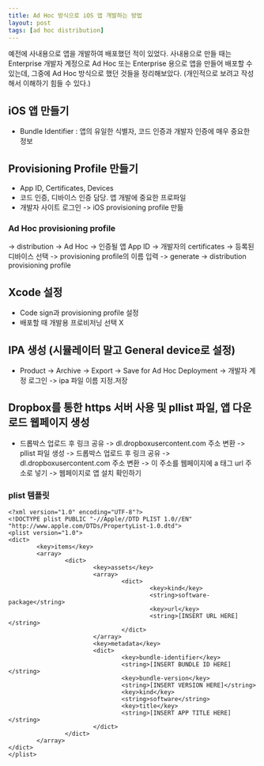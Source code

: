 ```yaml
---
title: Ad Hoc 방식으로 iOS 앱 개발하는 방법
layout: post
tags: [ad hoc distribution]
---
```


예전에 사내용으로 앱을 개발하여 배포했던 적이 있었다. 사내용으로 만들 때는 Enterprise 개발자 계정으로 Ad Hoc 또는 Enterprise 용으로 앱을 만들어 배포할 수 있는데, 그중에 Ad Hoc 방식으로 했던 것들을 정리해보았다. (개인적으로 보려고 작성해서 이해하기 힘들 수 있다.)

## iOS 앱 만들기
- Bundle Identifier : 앱의 유일한 식별자, 코드 인증과 개발자 인증에 매우 중요한 정보

## Provisioning Profile 만들기
- App ID, Certificates, Devices
- 코드 인증, 디바이스 인증 담당. 앱 개발에 중요한 프로파일
- 개발자 사이트 로그인  -> iOS provisioning profile 만듦

### Ad Hoc provisioning profile
 -> distribution -> Ad Hoc -> 인증될 앱 App ID -> 개발자의 certificates -> 등록된 디바이스 선택 -> provisioning profile의 이름 입력 -> generate -> distribution provisioning profile

## Xcode 설정
- Code sign과 provisioning profile 설정
- 배포할 때 개발용 프로비저닝 선택 X

## IPA 생성 (시뮬레이터 말고 General device로 설정)
- Product -> Archive -> Export -> Save for Ad Hoc Deployment -> 개발자 계정 로그인 -> ipa 파일 이름 지정.저장

## Dropbox를 통한 https 서버 사용 및 pllist 파일, 앱 다운로드 웹페이지 생성
- 드롭박스 업로드 후 링크 공유 -> dl.dropboxusercontent.com 주소 변환 -> pllist 파일 생성 -> 드롭박스 업로드 후 링크 공유 ->  dl.dropboxusercontent.com 주소 변환 -> 이 주소를 웹페이지에 a 태그 url 주소로 넣기 -> 웹페이지로 앱 설치 확인하기

### plist 템플릿
```
<?xml version="1.0" encoding="UTF-8"?>
<!DOCTYPE plist PUBLIC "-//Apple//DTD PLIST 1.0//EN" "http://www.apple.com/DTDs/PropertyList-1.0.dtd">
<plist version="1.0">
<dict>
        <key>items</key>
        <array>
                <dict>
                        <key>assets</key>
                        <array>
                                <dict>
                                        <key>kind</key>
                                        <string>software-package</string>
                                        <key>url</key>
                                        <string>[INSERT URL HERE]</string>
                                </dict>
                        </array>
                        <key>metadata</key>
                        <dict>
                                <key>bundle-identifier</key>
                                <string>[INSERT BUNDLE ID HERE]</string>
                                <key>bundle-version</key>
                                <string>[INSERT VERSION HERE]</string>
                                <key>kind</key>
                                <string>software</string>
                                <key>title</key>
                                <string>[INSERT APP TITLE HERE]</string>
                        </dict>
                </dict>
        </array>
</dict>
</plist>
```
